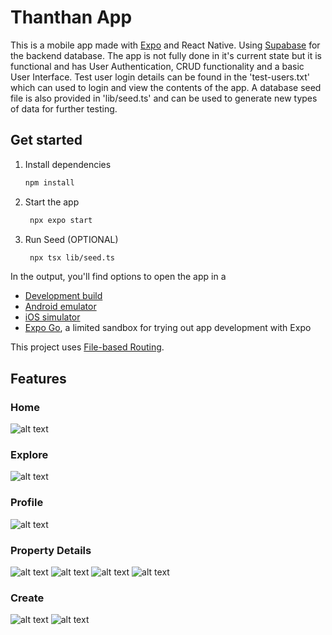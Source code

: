 # Thanthan App
This is a mobile app made with [Expo](https://expo.dev) and React Native. Using [Supabase](https://supabase.com/) for the backend database. The app is not fully done in it's current state but it is functional and has User Authentication, CRUD functionality and a basic User Interface. Test user login details can be found in the 'test-users.txt' which can used to login and view the contents of the app. A database seed file is also provided in 'lib/seed.ts' and can be used to generate new types of data for further testing.

## Get started

1. Install dependencies

   ```bash
   npm install
   ```

2. Start the app

   ```bash
    npx expo start
   ```

3. Run Seed (OPTIONAL)

   ```bash
    npx tsx lib/seed.ts
   ```

In the output, you'll find options to open the app in a

- [Development build](https://docs.expo.dev/develop/development-builds/introduction/)
- [Android emulator](https://docs.expo.dev/workflow/android-studio-emulator/)
- [iOS simulator](https://docs.expo.dev/workflow/ios-simulator/)
- [Expo Go](https://expo.dev/go), a limited sandbox for trying out app development with Expo

This project uses [File-based Routing](https://docs.expo.dev/router/introduction).

## Features
### Home
![alt text](https://github.com/illkyo/thanthan-app/blob/main/pics/home.jpg)

### Explore
![alt text](https://github.com/illkyo/thanthan-app/blob/main/pics/explore.jpg)

### Profile
![alt text](https://github.com/illkyo/thanthan-app/blob/main/pics/profile.jpg)

### Property Details
![alt text](https://github.com/illkyo/thanthan-app/blob/main/pics/property-detail-1.jpg)
![alt text](https://github.com/illkyo/thanthan-app/blob/main/pics/property-detail-2.jpg)
![alt text](https://github.com/illkyo/thanthan-app/blob/main/pics/property-detail-3.jpg)
![alt text](https://github.com/illkyo/thanthan-app/blob/main/pics/property-detail-4.jpg)

### Create
![alt text](https://github.com/illkyo/thanthan-app/blob/main/pics/property-create-1.jpg)
![alt text](https://github.com/illkyo/thanthan-app/blob/main/pics/property-create-2.jpg)